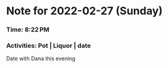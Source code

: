 # Note for 2022-02-27 (Sunday)
### Time: 8:22 PM
### Activities: Pot | Liquor | date

Date with Dana this evening
